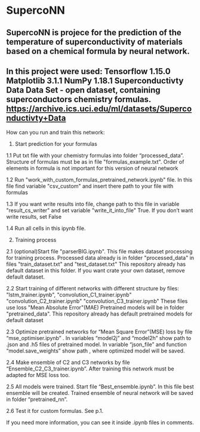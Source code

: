 # SupercoNN
SupercoNN is projecе for the prediction of the temperature of superconductivity of materials based on a chemical formula by neural network.
--------------------------------------------
In this project were used:
Tensorflow 1.15.0
Matplotlib 3.1.1
NumPy 1.18.1
Superconductivty Data Data Set - open dataset, containing superconductors chemistry formulas. https://archive.ics.uci.edu/ml/datasets/Superconductivty+Data
--------------------------------------------
How can you run and train this network:
1. Start prediction for your formulas

1.1 Put txt file with your chemistry formulas into folder “processed_data”. Structure of formulas must be as in file "formulas_example.txt". Order of elements in formula is not important for this version of neural network

1.2 Run "work_with_custom_formulas_pretrained_network.ipynb" file. In this file find variable "csv_custom" and insert there path to your file with formulas

1.3 If you want write results into file, change path to this file in variable "result_cs_writer" and set variable "write_it_into_file" True.  If you don’t want write results, set False

1.4 Run all cells in this ipynb file. 

2. Training process

2.1 (optional)Start file "parserBIG.ipynb". 
This file makes dataset processing for training process.
Processed data already is in folder "processed_data" in files "train_dataset.txt" and "test_dataset.txt"
This repository already has default dataset in this folder. If you want crate your own dataset, remove default dataset.

2.2 Start training of different networks with different structure by files: 
"lstm_trainer.ipynb",
"convolution_C1_trainer.ipynb" 
"convolution_C2_trainer.ipynb" 
"convolution_C3_trainer.ipynb" 
These files use loss "Mean Absolute Error"(MAE)
Pretrained models will be in folder "pretrained_data". 
This repository already has default pretrained models for default dataset 

2.3 Optimize pretrained networks for “Mean Square Error”(MSE) loss by file “mse_optimiser.ipynb” . In variables “model2j” and “model2h” show path to .json and .h5 files of pretrained model. In variable “json_file” and function “model.save_weights” show path , where optimized model will be saved.

2.4 Make ensemble of C2 and C3 networks by file “Ensemble_C2_C3_trainer.ipynb”. After training this network must be adapted for  MSE loss too.

2.5 All models were trained. Start file “Best_ensemble.ipynb”. In this file best ensemble will be created. Trained ensemble of neural network will be saved in folder “pretrained_nn”.

2.6 Test it for custom formulas. See p.1.

If you need more information, you can see it inside .ipynb files in comments. 
